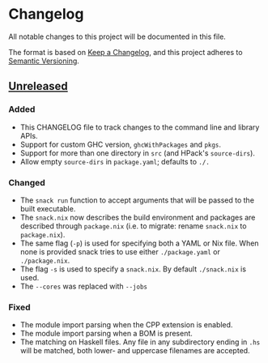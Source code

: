 # Changelog
All notable changes to this project will be documented in this file.

The format is based on [Keep a
Changelog](https://keepachangelog.com/en/1.0.0/), and this project adheres to
[Semantic Versioning](https://semver.org/spec/v2.0.0.html).

## [Unreleased]

### Added
- This CHANGELOG file to track changes to the command line and library APIs.
- Support for custom GHC version, `ghcWithPackages` and `pkgs`.
- Support for more than one directory in `src` (and HPack's `source-dirs`).
- Allow empty `source-dirs` in `package.yaml`; defaults to `./.`

### Changed
- The `snack run` function to accept arguments that will be passed to the built
  executable.
- The `snack.nix` now describes the build environment and packages are
  described through `package.nix` (i.e. to migrate: rename `snack.nix` to
  `package.nix`).
- The same flag (`-p`) is used for specifying both a YAML or Nix file. When
  none is provided snack tries to use either `./package.yaml` or
  `./package.nix`.
- The flag `-s` is used to specify a `snack.nix`. By default `./snack.nix` is
  used.
- The `--cores` was replaced with `--jobs`

### Fixed
- The module import parsing when the CPP extension is enabled.
- The module import parsing when a BOM is present.
- The matching on Haskell files. Any file in any subdirectory ending in `.hs` will be matched, both lower- and uppercase filenames are accepted.

[Unreleased]: https://github.com/nmattia/snack/compare/51987daf76cffc31289e6913174dfb46b93df36b...HEAD
